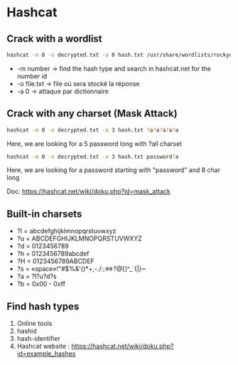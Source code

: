 # Hashcat 

## Crack with a wordlist
```bash
hashcat -m 0 -o decrypted.txt -a 0 hash.txt /usr/share/wordlists/rockyou.txt
```

- -m number -> find the hash type and search in hashcat.net for the number id
- -o file.txt	-> file où sera stocké la réponse
- -a 0 -> attaque par dictionnaire

## Crack with any charset (Mask Attack)

```bash
hashcat -m 0 -o decrypted.txt -a 3 hash.txt ?a?a?a?a?a
```

Here, we are looking for a 5 password long with ?all charset

```bash
hashcat -m 0 -o decrypted.txt -a 3 hash.txt password?a
```
Here, we are looking for a password starting with "password" and  8 char long  

Doc: https://hashcat.net/wiki/doku.php?id=mask_attack


## Built-in charsets

- ?l = abcdefghijklmnopqrstuvwxyz
- ?u = ABCDEFGHIJKLMNOPQRSTUVWXYZ
- ?d = 0123456789
- ?h = 0123456789abcdef
- ?H = 0123456789ABCDEF
- ?s = «space»!"#$%&'()*+,-./:;<=>?@[\]^_`{|}~
- ?a = ?l?u?d?s
- ?b = 0x00 - 0xff


## Find hash types
1. Online tools
2. hashid
3. hash-identifier
4. Hashcat website : https://hashcat.net/wiki/doku.php?id=example_hashes